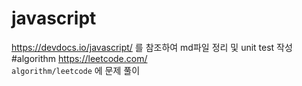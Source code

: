 # javascript 
<https://devdocs.io/javascript/> 를 참조하여 md파일 정리 및 unit test 작성
#algorithm
https://leetcode.com/  
`algorithm/leetcode` 에 문제 풀이



